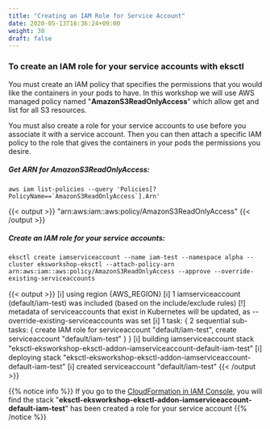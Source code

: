 ```yaml
---
title: "Creating an IAM Role for Service Account"
date: 2020-05-13T16:36:24+09:00
weight: 30
draft: false
---
```


### To create an IAM role for your service accounts with eksctl

You must create an IAM policy that specifies the permissions that you would like the containers in your pods to have. In this workshop we will use AWS managed policy named "**AmazonS3ReadOnlyAccess**" which allow get and list for all S3 resources.

You must also create a role for your service accounts to use before you associate it with a service account. Then you can then attach a specific IAM policy to the role that gives the containers in your pods the permissions you desire.

##### Get ARN for AmazonS3ReadOnlyAccess:

```
aws iam list-policies --query 'Policies[?PolicyName==`AmazonS3ReadOnlyAccess`].Arn'
```

{{< output >}}
"arn:aws:iam::aws:policy/AmazonS3ReadOnlyAccess"
{{< /output >}}

##### Create an IAM role for your service accounts:

```
eksctl create iamserviceaccount --name iam-test --namespace alpha --cluster eksworkshop-eksctl --attach-policy-arn arn:aws:iam::aws:policy/AmazonS3ReadOnlyAccess --approve --override-existing-serviceaccounts
```

{{< output >}}
[ℹ]  using region {AWS_REGION}
[ℹ]  1 iamserviceaccount (default/iam-test) was included (based on the include/exclude rules)
[!]  metadata of serviceaccounts that exist in Kubernetes will be updated, as --override-existing-serviceaccounts was set
[ℹ]  1 task: { 2 sequential sub-tasks: { create IAM role for serviceaccount "default/iam-test", create serviceaccount "default/iam-test" } }
[ℹ]  building iamserviceaccount stack "eksctl-eksworkshop-eksctl-addon-iamserviceaccount-default-iam-test"
[ℹ]  deploying stack "eksctl-eksworkshop-eksctl-addon-iamserviceaccount-default-iam-test"
[ℹ]  created serviceaccount "default/iam-test"
{{< /output >}}


{{% notice info %}}
If you go to the [CloudFormation in IAM Console](https://console.aws.amazon.com/cloudformation/), you will find the stack "**eksctl-eksworkshop-eksctl-addon-iamserviceaccount-default-iam-test**" has been created a role for your service account
{{% /notice %}}

